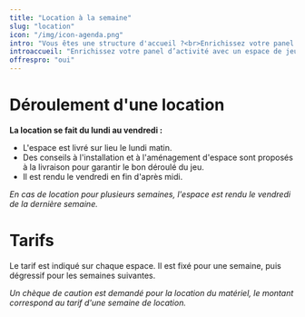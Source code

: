 ```yaml
---
title: "Location à la semaine"
slug: "location"
icon: "/img/icon-agenda.png"
intro: "Vous êtes une structure d'accueil ?<br>Enrichissez votre panel d’activité avec un espace de jeu autonome pour l’enfant."
introaccueil: "Enrichissez votre panel d’activité avec un espace de jeu autonome pour l’enfant."
offrespro: "oui"
---
```

# Déroulement d'une location

**La location se fait du lundi au vendredi :**<br>

- L'espace est livré sur lieu le lundi matin.
- Des conseils à l'installation et à l'aménagement d'espace sont proposés à la livraison pour garantir le bon déroulé du jeu.
- Il est rendu le vendredi en fin d'après midi.

*En cas de location pour plusieurs semaines, l'espace est rendu le vendredi de la dernière semaine.*

# Tarifs

Le tarif est indiqué sur chaque espace. Il est fixé pour une semaine, puis dégressif pour les semaines suivantes.<br>

*Un chèque de caution est demandé pour la location du matériel, le montant correspond au tarif d'une semaine de location.*

